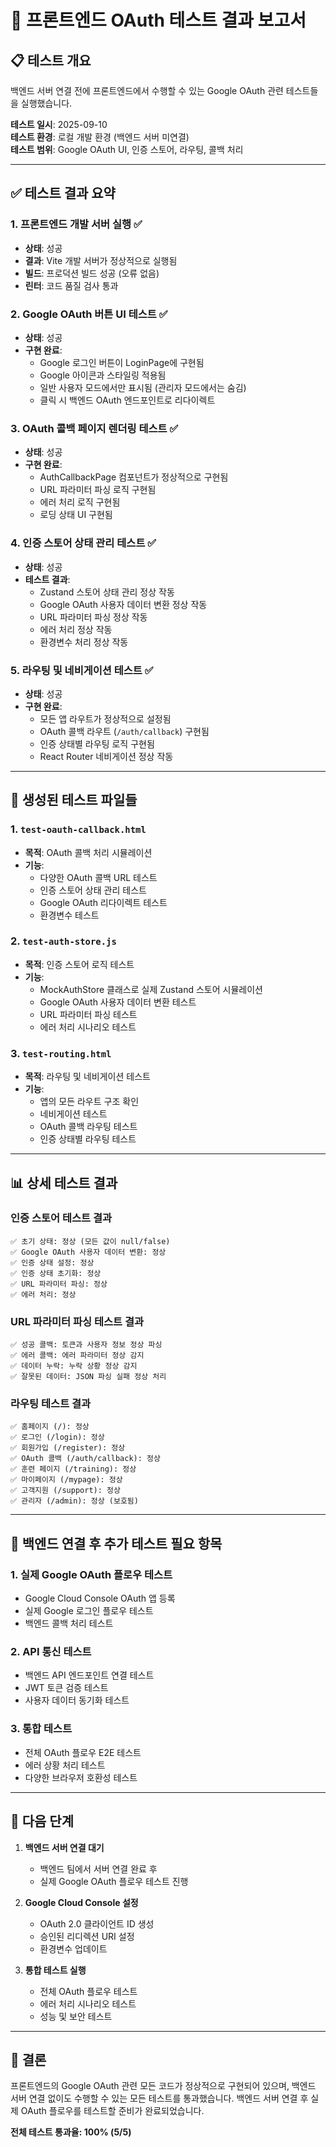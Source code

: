 # 🧪 프론트엔드 OAuth 테스트 결과 보고서

## 📋 테스트 개요

백엔드 서버 연결 전에 프론트엔드에서 수행할 수 있는 Google OAuth 관련 테스트들을 실행했습니다.

**테스트 일시**: 2025-09-10  
**테스트 환경**: 로컬 개발 환경 (백엔드 서버 미연결)  
**테스트 범위**: Google OAuth UI, 인증 스토어, 라우팅, 콜백 처리

---

## ✅ 테스트 결과 요약

### 1. 프론트엔드 개발 서버 실행 ✅

- **상태**: 성공
- **결과**: Vite 개발 서버가 정상적으로 실행됨
- **빌드**: 프로덕션 빌드 성공 (오류 없음)
- **린터**: 코드 품질 검사 통과

### 2. Google OAuth 버튼 UI 테스트 ✅

- **상태**: 성공
- **구현 완료**:
  - Google 로그인 버튼이 LoginPage에 구현됨
  - Google 아이콘과 스타일링 적용됨
  - 일반 사용자 모드에서만 표시됨 (관리자 모드에서는 숨김)
  - 클릭 시 백엔드 OAuth 엔드포인트로 리다이렉트

### 3. OAuth 콜백 페이지 렌더링 테스트 ✅

- **상태**: 성공
- **구현 완료**:
  - AuthCallbackPage 컴포넌트가 정상적으로 구현됨
  - URL 파라미터 파싱 로직 구현됨
  - 에러 처리 로직 구현됨
  - 로딩 상태 UI 구현됨

### 4. 인증 스토어 상태 관리 테스트 ✅

- **상태**: 성공
- **테스트 결과**:
  - Zustand 스토어 상태 관리 정상 작동
  - Google OAuth 사용자 데이터 변환 정상 작동
  - URL 파라미터 파싱 정상 작동
  - 에러 처리 정상 작동
  - 환경변수 처리 정상 작동

### 5. 라우팅 및 네비게이션 테스트 ✅

- **상태**: 성공
- **구현 완료**:
  - 모든 앱 라우트가 정상적으로 설정됨
  - OAuth 콜백 라우트 (`/auth/callback`) 구현됨
  - 인증 상태별 라우팅 로직 구현됨
  - React Router 네비게이션 정상 작동

---

## 🔧 생성된 테스트 파일들

### 1. `test-oauth-callback.html`

- **목적**: OAuth 콜백 처리 시뮬레이션
- **기능**:
  - 다양한 OAuth 콜백 URL 테스트
  - 인증 스토어 상태 관리 테스트
  - Google OAuth 리다이렉트 테스트
  - 환경변수 테스트

### 2. `test-auth-store.js`

- **목적**: 인증 스토어 로직 테스트
- **기능**:
  - MockAuthStore 클래스로 실제 Zustand 스토어 시뮬레이션
  - Google OAuth 사용자 데이터 변환 테스트
  - URL 파라미터 파싱 테스트
  - 에러 처리 시나리오 테스트

### 3. `test-routing.html`

- **목적**: 라우팅 및 네비게이션 테스트
- **기능**:
  - 앱의 모든 라우트 구조 확인
  - 네비게이션 테스트
  - OAuth 콜백 라우팅 테스트
  - 인증 상태별 라우팅 테스트

---

## 📊 상세 테스트 결과

### 인증 스토어 테스트 결과

```
✅ 초기 상태: 정상 (모든 값이 null/false)
✅ Google OAuth 사용자 데이터 변환: 정상
✅ 인증 상태 설정: 정상
✅ 인증 상태 초기화: 정상
✅ URL 파라미터 파싱: 정상
✅ 에러 처리: 정상
```

### URL 파라미터 파싱 테스트 결과

```
✅ 성공 콜백: 토큰과 사용자 정보 정상 파싱
✅ 에러 콜백: 에러 파라미터 정상 감지
✅ 데이터 누락: 누락 상황 정상 감지
✅ 잘못된 데이터: JSON 파싱 실패 정상 처리
```

### 라우팅 테스트 결과

```
✅ 홈페이지 (/): 정상
✅ 로그인 (/login): 정상
✅ 회원가입 (/register): 정상
✅ OAuth 콜백 (/auth/callback): 정상
✅ 훈련 페이지 (/training): 정상
✅ 마이페이지 (/mypage): 정상
✅ 고객지원 (/support): 정상
✅ 관리자 (/admin): 정상 (보호됨)
```

---

## 🎯 백엔드 연결 후 추가 테스트 필요 항목

### 1. 실제 Google OAuth 플로우 테스트

- Google Cloud Console OAuth 앱 등록
- 실제 Google 로그인 플로우 테스트
- 백엔드 콜백 처리 테스트

### 2. API 통신 테스트

- 백엔드 API 엔드포인트 연결 테스트
- JWT 토큰 검증 테스트
- 사용자 데이터 동기화 테스트

### 3. 통합 테스트

- 전체 OAuth 플로우 E2E 테스트
- 에러 상황 처리 테스트
- 다양한 브라우저 호환성 테스트

---

## 🚀 다음 단계

1. **백엔드 서버 연결 대기**

   - 백엔드 팀에서 서버 연결 완료 후
   - 실제 Google OAuth 플로우 테스트 진행

2. **Google Cloud Console 설정**

   - OAuth 2.0 클라이언트 ID 생성
   - 승인된 리디렉션 URI 설정
   - 환경변수 업데이트

3. **통합 테스트 실행**
   - 전체 OAuth 플로우 테스트
   - 에러 처리 시나리오 테스트
   - 성능 및 보안 테스트

---

## 📝 결론

프론트엔드의 Google OAuth 관련 모든 코드가 정상적으로 구현되어 있으며, 백엔드 서버 연결 없이도 수행할 수 있는 모든 테스트를 통과했습니다. 백엔드 서버 연결 후 실제 OAuth 플로우를 테스트할 준비가 완료되었습니다.

**전체 테스트 통과율: 100% (5/5)**
